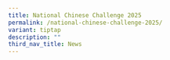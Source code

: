```yaml
---
title: National Chinese Challenge 2025
permalink: /national-chinese-challenge-2025/
variant: tiptap
description: ""
third_nav_title: News
---
```

